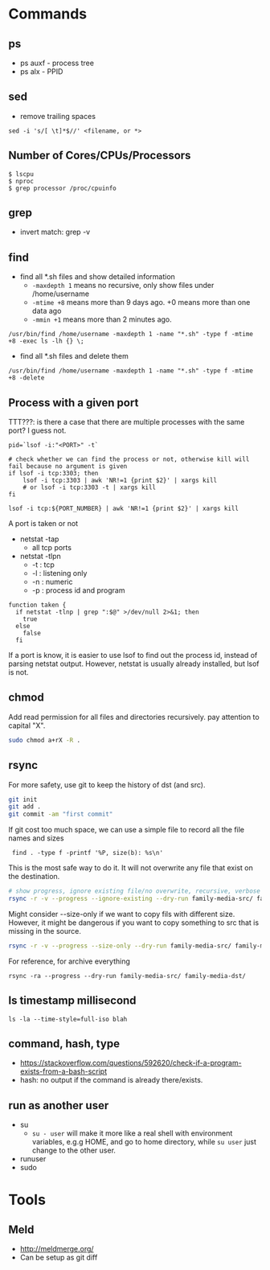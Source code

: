 # Commands
## ps
* ps auxf - process tree
* ps alx - PPID
## sed
* remove trailing spaces
```
sed -i 's/[ \t]*$//' <filename, or *>
```

## Number of Cores/CPUs/Processors
```
$ lscpu
$ nproc
$ grep processor /proc/cpuinfo
```

## grep
* invert match: grep -v

## find
* find all *.sh files and show detailed information
  * ```-maxdepth 1``` means no recursive, only show files under /home/username
  * ```-mtime +8``` means more than 9 days ago. +0 means more than one data ago
  * ```-mmin +1``` means more than 2 minutes ago.
```
/usr/bin/find /home/username -maxdepth 1 -name "*.sh" -type f -mtime +8 -exec ls -lh {} \;
```
* find all *.sh files and delete them
```
/usr/bin/find /home/username -maxdepth 1 -name "*.sh" -type f -mtime +8 -delete
```

## Process with a given port
TTT???: is there a case that there are multiple processes with the same port? I guess not.
```
pid=`lsof -i:"<PORT>" -t`
```

```
# check whether we can find the process or not, otherwise kill will fail because no argument is given
if lsof -i tcp:3303; then
    lsof -i tcp:3303 | awk 'NR!=1 {print $2}' | xargs kill
    # or lsof -i tcp:3303 -t | xargs kill
fi

lsof -i tcp:${PORT_NUMBER} | awk 'NR!=1 {print $2}' | xargs kill
```

A port is taken or not
* netstat -tap
  * all tcp ports
* netstat -tlpn
  * -t : tcp
  * -l : listening only
  * -n : numeric
  * -p : process id and program
```
function taken {
  if netstat -tlnp | grep ":$@" >/dev/null 2>&1; then
    true
  else
    false
  fi
```
If a port is know, it is easier to use lsof to find out the process id, instead of parsing netstat output. However, netstat is usually already installed, but lsof is not.

## chmod
Add read permission for all files and directories recursively. pay attention to capital "X".
```bash
sudo chmod a+rX -R .
```

## rsync
For more safety, use git to keep the history of dst (and src).
```bash
git init
git add .
git commit -am "first commit"
```
If git cost too much space, we can use a simple file to record all the file names and sizes
```
 find . -type f -printf '%P, size(b): %s\n'
 ```

This is the most safe way to do it. It will not overwrite any file that exist on the destination.
```bash
# show progress, ignore existing file/no overwrite, recursive, verbose
rsync -r -v --progress --ignore-existing --dry-run family-media-src/ family-media-dst/
```

Might consider --size-only if we want to copy fils with different size. However, it might be dangerous
if you want to copy something to src that is missing in the source.
```bash
rsync -r -v --progress --size-only --dry-run family-media-src/ family-media-dst/
```

For reference, for archive everything 
```
rsync -ra --progress --dry-run family-media-src/ family-media-dst/
```

## ls timestamp millisecond
```
ls -la --time-style=full-iso blah
```

## command, hash, type
* https://stackoverflow.com/questions/592620/check-if-a-program-exists-from-a-bash-script
* hash: no output if the command is already there/exists.

## run as another user
* su
  * ```su - user``` will make it more like a real shell with environment variables, e.g.g HOME, and go to home directory, while ```su user``` just change to the other user.
* runuser
* sudo 

# Tools
## Meld
* http://meldmerge.org/
* Can be setup as git diff
